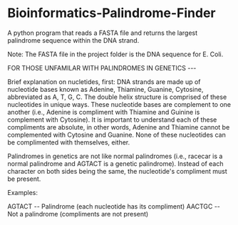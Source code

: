 # Bioinformatics-Palindrome-Finder

A python program that reads a FASTA file and returns the largest palindrome sequence within the DNA strand.

Note: The FASTA file in the project folder is the DNA sequence for E. Coli.

FOR THOSE UNFAMILAR WITH PALINDROMES IN GENETICS ---

Brief explanation on nucletides, first:
DNA strands are made up of nucleotide bases known as Adenine, Thiamine, Guanine, Cytosine, abbreviated as A, T, G, C. The double helix structure is comprised of these nucleotides in unique ways. These nucleotide bases are complement to one another (i.e., Adenine is compliment with Thiamine and Guinine is complement with Cytosine). It is important to understand each of these compliments are absolute, in other words, Adenine and Thiamine cannot be complemented with Cytosine and Guanine. None of these nucleotides can be complimented with themselves, either.

Palindromes in genetics are not like normal palindromes (i.e., racecar is a normal palindrome and AGTACT is a genetic palindrome). Instead of each character on both sides being the same, the nucleotide's compliment must be present.

Examples:

AGTACT -- Palindrome (each nucleotide has its compliment)
AACTGC -- Not a palindrome (compliments are not present)


